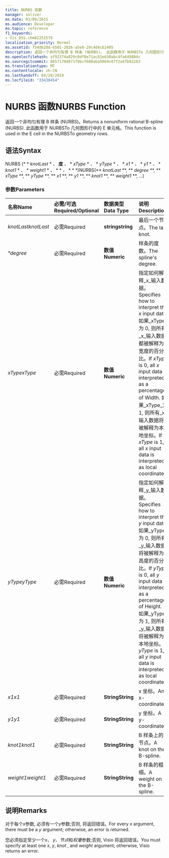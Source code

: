 ```yaml
---
title: NURBS 函数
manager: soliver
ms.date: 03/09/2015
ms.audience: Developer
ms.topic: reference
f1_keywords:
- Vis_DSS.chm82251579
localization_priority: Normal
ms.assetid: f34db20d-6501-2026-a5e8-29c4d4cb2405
description: 返回一个非均匀有理 B 样条 (NURBS)。 此函数用于 NURBSTo 几何图形行中的 E 单元格。
ms.openlocfilehash: af92374a829c0df8e71ac81e630abc4fa64988dc
ms.sourcegitcommit: 8657170d071f9bcf680aba50b9c07f2a4fb82283
ms.translationtype: MT
ms.contentlocale: zh-CN
ms.lasthandoff: 04/28/2019
ms.locfileid: "33438454"
---
```

# <a name="nurbs-function"></a><span data-ttu-id="5ae2f-104">NURBS 函数</span><span class="sxs-lookup"><span data-stu-id="5ae2f-104">NURBS Function</span></span>

<span data-ttu-id="5ae2f-105">返回一个非均匀有理 B 样条 (NURBS)。</span><span class="sxs-lookup"><span data-stu-id="5ae2f-105">Returns a nonuniform rational B-spline (NURBS).</span></span> <span data-ttu-id="5ae2f-106">此函数用于 NURBSTo 几何图形行中的 E 单元格。</span><span class="sxs-lookup"><span data-stu-id="5ae2f-106">This function is used in the E cell in the NURBSTo geometry rows.</span></span>
  
## <a name="syntax"></a><span data-ttu-id="5ae2f-107">语法</span><span class="sxs-lookup"><span data-stu-id="5ae2f-107">Syntax</span></span>

<span data-ttu-id="5ae2f-108">NURBS (\* \* *knotLast* \* *、* **度** *、* \* *xType* \* *、* \* *yType* \* *、* \* *x1* \* *、* \* *y1* \* *、* \* *knot1* \* *、* \* *weight1* \* *、* \* \* *、* \* \* \*)</span><span class="sxs-lookup"><span data-stu-id="5ae2f-108">NURBS(\*\* *knotLast* \*\*, \*\* *degree* \*\*, \*\* *xType* \*\*, \*\* *yType* \*\*, \*\* *x1* \*\*, \*\* *y1* \*\*, \*\* *knot1* \*\*, \*\* *weight1* \*\*, ...)</span></span> 
  
### <a name="parameters"></a><span data-ttu-id="5ae2f-109">参数</span><span class="sxs-lookup"><span data-stu-id="5ae2f-109">Parameters</span></span>

|<span data-ttu-id="5ae2f-110">**名称**</span><span class="sxs-lookup"><span data-stu-id="5ae2f-110">**Name**</span></span>|<span data-ttu-id="5ae2f-111">**必需/可选**</span><span class="sxs-lookup"><span data-stu-id="5ae2f-111">**Required/Optional**</span></span>|<span data-ttu-id="5ae2f-112">**数据类型**</span><span class="sxs-lookup"><span data-stu-id="5ae2f-112">**Data Type**</span></span>|<span data-ttu-id="5ae2f-113">**说明**</span><span class="sxs-lookup"><span data-stu-id="5ae2f-113">**Description**</span></span>|
|:-----|:-----|:-----|:-----|
| <span data-ttu-id="5ae2f-114">_knotLast_</span><span class="sxs-lookup"><span data-stu-id="5ae2f-114">_knotLast_</span></span> <br/> |<span data-ttu-id="5ae2f-115">必需</span><span class="sxs-lookup"><span data-stu-id="5ae2f-115">Required</span></span>  <br/> |<span data-ttu-id="5ae2f-116">**string**</span><span class="sxs-lookup"><span data-stu-id="5ae2f-116">**string**</span></span> <br/> | <span data-ttu-id="5ae2f-117">最后一个节点。</span><span class="sxs-lookup"><span data-stu-id="5ae2f-117">The last knot.</span></span>  <br/> |
| <span data-ttu-id="5ae2f-118">_°_</span><span class="sxs-lookup"><span data-stu-id="5ae2f-118">_degree_</span></span> <br/> |<span data-ttu-id="5ae2f-119">必需</span><span class="sxs-lookup"><span data-stu-id="5ae2f-119">Required</span></span>  <br/> |<span data-ttu-id="5ae2f-120">**数值**</span><span class="sxs-lookup"><span data-stu-id="5ae2f-120">**Numeric**</span></span> <br/> |<span data-ttu-id="5ae2f-121">样条的度数。</span><span class="sxs-lookup"><span data-stu-id="5ae2f-121">The spline's degree.</span></span>  <br/> |
| <span data-ttu-id="5ae2f-122">_xType_</span><span class="sxs-lookup"><span data-stu-id="5ae2f-122">_xType_</span></span> <br/> |<span data-ttu-id="5ae2f-123">必需</span><span class="sxs-lookup"><span data-stu-id="5ae2f-123">Required</span></span>  <br/> |<span data-ttu-id="5ae2f-124">**数值**</span><span class="sxs-lookup"><span data-stu-id="5ae2f-124">**Numeric**</span></span> <br/> |<span data-ttu-id="5ae2f-125">指定如何解释_x_输入数据。</span><span class="sxs-lookup"><span data-stu-id="5ae2f-125">Specifies how to interpret the  _x_ input data.</span></span> <span data-ttu-id="5ae2f-126">如果_xType_为 0, 则所有_x_输入数据都被解释为宽度的百分比。</span><span class="sxs-lookup"><span data-stu-id="5ae2f-126">If  _xType_ is 0, all  _x_ input data is interpreted as a percentage of Width.</span></span> <span data-ttu-id="5ae2f-127">如果_xType_为 1, 则所有_x_输入数据将被解释为本地坐标。</span><span class="sxs-lookup"><span data-stu-id="5ae2f-127">If  _xType_ is 1, all  _x_ input data is interpreted as local coordinates.</span></span>  <br/> |
| <span data-ttu-id="5ae2f-128">_yType_</span><span class="sxs-lookup"><span data-stu-id="5ae2f-128">_yType_</span></span> <br/> |<span data-ttu-id="5ae2f-129">必需</span><span class="sxs-lookup"><span data-stu-id="5ae2f-129">Required</span></span>  <br/> |<span data-ttu-id="5ae2f-130">**数值**</span><span class="sxs-lookup"><span data-stu-id="5ae2f-130">**Numeric**</span></span> <br/> |<span data-ttu-id="5ae2f-131">指定如何解释_y_输入数据。</span><span class="sxs-lookup"><span data-stu-id="5ae2f-131">Specifies how to interpret the  _y_ input data.</span></span> <span data-ttu-id="5ae2f-132">如果_yType_为 0, 则所有_y_输入数据将被解释为高度的百分比。</span><span class="sxs-lookup"><span data-stu-id="5ae2f-132">If  _yType_ is 0, all  _y_ input data is interpreted as a percentage of Height.</span></span> <span data-ttu-id="5ae2f-133">如果_yType_为 1, 则所有_y_输入数据将被解释为本地坐标。</span><span class="sxs-lookup"><span data-stu-id="5ae2f-133">If  _yType_ is 1, all  _y_ input data is interpreted as local coordinates.</span></span>  <br/> |
| <span data-ttu-id="5ae2f-134">_x1_</span><span class="sxs-lookup"><span data-stu-id="5ae2f-134">_x1_</span></span> <br/> |<span data-ttu-id="5ae2f-135">必需</span><span class="sxs-lookup"><span data-stu-id="5ae2f-135">Required</span></span>  <br/> |<span data-ttu-id="5ae2f-136">**String**</span><span class="sxs-lookup"><span data-stu-id="5ae2f-136">**String**</span></span> <br/> |<span data-ttu-id="5ae2f-137">x 坐标。</span><span class="sxs-lookup"><span data-stu-id="5ae2f-137">An x-coordinate.</span></span>  <br/> |
| <span data-ttu-id="5ae2f-138">_y1_</span><span class="sxs-lookup"><span data-stu-id="5ae2f-138">_y1_</span></span> <br/> |<span data-ttu-id="5ae2f-139">必需</span><span class="sxs-lookup"><span data-stu-id="5ae2f-139">Required</span></span>  <br/> |<span data-ttu-id="5ae2f-140">**String**</span><span class="sxs-lookup"><span data-stu-id="5ae2f-140">**String**</span></span> <br/> |<span data-ttu-id="5ae2f-141">y 坐标。</span><span class="sxs-lookup"><span data-stu-id="5ae2f-141">A y-coordinate.</span></span>  <br/> |
| <span data-ttu-id="5ae2f-142">_knot1_</span><span class="sxs-lookup"><span data-stu-id="5ae2f-142">_knot1_</span></span> <br/> |<span data-ttu-id="5ae2f-143">必需</span><span class="sxs-lookup"><span data-stu-id="5ae2f-143">Required</span></span>  <br/> |<span data-ttu-id="5ae2f-144">**String**</span><span class="sxs-lookup"><span data-stu-id="5ae2f-144">**String**</span></span> <br/> |<span data-ttu-id="5ae2f-145">B 样条上的节点。</span><span class="sxs-lookup"><span data-stu-id="5ae2f-145">A knot on the B-spline.</span></span>  <br/> |
| <span data-ttu-id="5ae2f-146">_weight1_</span><span class="sxs-lookup"><span data-stu-id="5ae2f-146">_weight1_</span></span> <br/> |<span data-ttu-id="5ae2f-147">必需</span><span class="sxs-lookup"><span data-stu-id="5ae2f-147">Required</span></span>  <br/> |<span data-ttu-id="5ae2f-148">**String**</span><span class="sxs-lookup"><span data-stu-id="5ae2f-148">**String**</span></span> <br/> |<span data-ttu-id="5ae2f-149">B 样条的粗细。</span><span class="sxs-lookup"><span data-stu-id="5ae2f-149">A weight on the B-spline.</span></span>  <br/> |
   
## <a name="remarks"></a><span data-ttu-id="5ae2f-150">说明</span><span class="sxs-lookup"><span data-stu-id="5ae2f-150">Remarks</span></span>

<span data-ttu-id="5ae2f-151">对于每个*x*参数, 必须有一个*y*参数;否则, 将返回错误。</span><span class="sxs-lookup"><span data-stu-id="5ae2f-151">For every  *x*  argument, there must be a  *y*  argument; otherwise, an error is returned.</span></span> 
  
<span data-ttu-id="5ae2f-152">您必须指定至少一个*x*、 *y*、*节点*和*权重*参数;否则, Visio 将返回错误。</span><span class="sxs-lookup"><span data-stu-id="5ae2f-152">You must specify at least one  *x*, *y*, *knot*  , and  *weight*  argument; otherwise, Visio returns an error.</span></span> 
  

